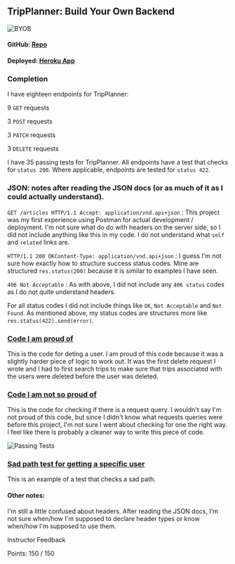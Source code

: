 ## TripPlanner: Build Your Own Backend

![BYOB](http://g.recordit.co/avaxlIqDFr.gif)

#### GitHub: [Repo](https://github.com/devinmarieb/trip-planner)

#### Deployed: [Heroku App ](https://tripplannerprjct.herokuapp.com/)

### Completion

I have eighteen endpoints for TripPlanner:

9 `GET` requests

3 `POST` requests

3 `PATCH` requests

3 `DELETE` requests

I have 35 passing tests for TripPlanner. All endpoints have a test that checks for `status 200`. Where applicable, endpoints are tested for `status 422`.

### JSON: notes after reading the JSON docs (or as much of it as I could actually understand).

`GET /articles HTTP/1.1 Accept: application/vnd.api+json` : This project was my first experience using Postman for actual development / deployment. I'm not sure what do do with headers on the server side, so I did not include anything like this in my code. I do not understand what `self` and `related` links are.

`HTTP/1.1 200 OKContent-Type: application/vnd.api+json` : I guess I'm not sure how exactly how to structure success status codes. Mine are structured `res.status(200)` because it is similar to examples I have seen.

`406 Not Acceptable` : As with above, I did not include any `406 status` codes as I do not quite understand headers.

For all status codes I did not include things like `OK`, `Not Acceptable` and `Not Found`. As mentioned above, my status codes are structures more like `res.status(422).send(error)`.

### [Code I am proud of](https://github.com/devinmarieb/trip-planner/blob/master/server.js#L235-L254)

This is the code for deting a user. I am proud of this code because it was a slightly harder piece of logic to work out. It was the first delete request I wrote and I had to first search trips to make sure that trips associated with the users were deleted before the user was deleted.

### [Code I am not so proud of](https://github.com/devinmarieb/trip-planner/blob/master/server.js#L21-L40)

This is the code for checking if there is a request query. I wouldn't say I'm not proud of this code, but since I didn't know what requests queries were before this project, I'm not sure I went about checking for one the right way. I feel like there is probably a cleaner way to write this piece of code.

![Passing Tests](http://g.recordit.co/SvSnkOcsP9.gif)

### [Sad path test for getting a specific user](https://github.com/devinmarieb/trip-planner/blob/master/tests/server-test.js#L173-L191)

This is an example of a test that checks a sad path.

#### Other notes:

I'm still a little confused about headers. After reading the JSON docs, I'm not sure when/how I'm supposed to declare header types or know when/how I'm supposed to use them.

Instructor Feedback

Points: 150 / 150
